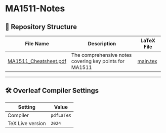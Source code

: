 # MA1511-Notes
## 📂 **Repository Structure**

| **File Name**           | **Description**                                                          | **LaTeX File** |
|--------------------------|--------------------------------------------------------------------------|---------------|
| [MA1511_Cheatsheet.pdf](./MA1511_Cheatsheet.pdf) | The comprehensive notes covering key points for MA1511 | [main.tex](./main_tex)|

---

## 🛠 **Overleaf Compiler Settings**

| **Setting**         | **Value**     |
|----------------------|---------------|
| Compiler            | `pdfLaTeX`    |
| TeX Live version    | `2024`        |

